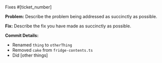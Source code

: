 Fixes #[ticket_number]

**Problem:**
Describe the problem being addressed as succinctly as possible.

**Fix:**
Describe the fix you have made as succinctly as possible.

**Commit Details:**
- Renamed `thing` to `otherThing`
- Removed `cake` from `fridge-contents.ts`
- Did [other things]
